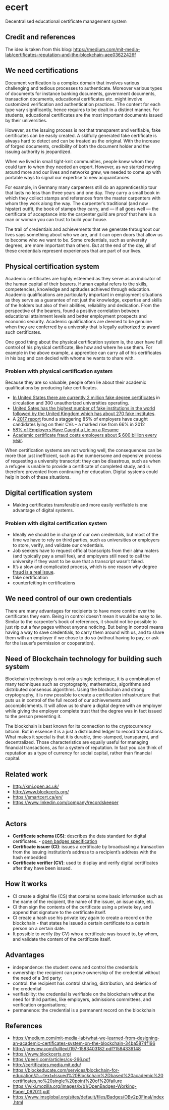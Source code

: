 # ecert
Decentralised educational certificate management system

## Credit and references 

The idea is taken from this blog: https://medium.com/mit-media-lab/certificates-reputation-and-the-blockchain-aee03622426f

## We need certifications

Document verification is a complex domain that involves various challenging and tedious processes to authenticate. Moreover various types of documents for instance banking documents, government documents, transaction documents, educational certificates etc. might involve customized verification and authentication practices. The content for each type vary significantly, hence requires to be dealt in a distinct manner. For students, educational certificates are the most important documents issued by their universities.

 However, as the issuing process is not that transparent and verifiable, fake certificates can be easily created. A skilfully generated fake certificate is always hard to detect and can be treated as the original. With the increase of forged documents, credibility of both the document holder and the issuing authority is jeopardized. 

When we lived in small tight-knit communities, people knew whom they could turn to when they needed an expert. However, as we started moving around more and our lives and networks grew, we needed to come up with portable ways to signal our expertise to new acquaintances. 

For example, in Germany many carpenters still do an apprenticeship tour that lasts no less than three years and one day. They carry a small book in which they collect stamps and references from the master carpenters with whom they work along the way. The carpenter’s traditional (and now hipster) outfit, the book of stamps they carry, and — if all goes well — the certificate of acceptance into the carpenter guild are proof that here is a man or woman you can trust to build your house.

The trail of credentials and achievements that we generate throughout our lives says something about who we are, and it can open doors that allow us to become who we want to be. Some credentials, such as university degrees, are more important than others. But at the end of the day, all of these credentials represent experiences that are part of our lives.

## Physical certification system

Academic certificates are highly esteemed as they serve as an indicator of the human capital of their bearers.
Human capital refers to the skills, competencies, knowledge and aptitudes achieved through education. Academic
qualifications are particularly important in employment situations as they serve as a guarantee of not just the knowledge,
expertise and skills of the holders but also of their abilities, reliability and dedication. From the perspective of the
bearers, found a positive correlation between educational attainment levels and better employment prospects and
economic security. Academic qualifications are deemed to be genuine when they are conferred by a
university that is legally authorized to award such certificates. 

One good thing about the physical certification system is, the user have full control of his physical certificate, like how and where he use them. For example in the above example, a apprentice can carry all of his certificates in his bag and can decied with whome he wants to share with. 

### Problem with physical certification system

Because they are so valuable, people often lie about their academic qualifications by producing fake certificates. 
 - [In United States there are currently 2 million fake degree certificates](https://sci-hub.tw/10.2307/25511352) in circulation and 300 unauthorized universities operating. 
 - [United Sates has the highest number of fake institutions in the world followed by the United Kingdom which has about 270 fake institutes](https://www.esrcheck.com/file/Verifile-Accredibase_Diploma-Mills.pdf).
 - A [2017 report](https://www.inc.com/jt-odonnell/staggering-85-of-job-applicants-lying-on-resumes-.html) found a staggering 85% of employers have caught candidates lying on their CVs – a marked rise from 66% in 2012
- [58% of Employers Have Caught a Lie on a Resume](http://press.careerbuilder.com/2014-08-07-Fifty-eight-Percent-of-Employers-Have-Caught-a-Lie-on-a-Resume-According-to-a-New-CareerBuilder-Survey)
- [Academic certificate fraud costs employers about $ 600 billion every year](https://sci-hub.tw/10.5296/jse.v5i2.7456). 
 
When certification systems are not working well, the consequences can be more than just inefficient, such as the cumbersome and expensive process of requesting a university transcript: they can be disastrous, such as when a refugee is unable to provide a certificate of completed study, and is therefore prevented from continuing her education. Digital systems could help in both of these situations.

## Digital certification system

- Making certificates transferable and more easily verifiable is one advantage of digital systems.

### Problem with digital certification system

- Ideally we should be in charge of our own credentials, but most of the time we have to rely on third parties, such as universities or employers to store, verify, and validate our credentials.
- Job seekers have to request official transcripts from their alma maters (and typically pay a small fee), and employers still need to call the university if they want to be sure that a transcript wasn’t faked.
- It’s a slow and complicated process, which is one reason why degree [fraud is a real issue](https://www.nytimes.com/2007/04/27/us/27mit.html).
- fake certification
- counterfeiting in certifications

## We need control of our own credentials

There are many advantages for recipients to have more control over the certificates they earn. Being in control doesn’t mean it would be easy to lie. Similar to the carpenter’s book of references, it should not be possible to just rip out a few pages without anyone noticing. But being in control means having a way to save credentials, to carry them around with us, and to share them with an employer if we chose to do so (without having to pay, or ask for the issuer’s permission or cooperation).

## Need of Blockchain technology for building such system

Blockchain technology is not only a single technique, it is a combination of many techniques such as cryptography,
mathematics, algorithms and distributed consensus algorithms. Using the blockchain and strong cryptography, it is now possible to create a certification infrastructure that puts us in control of the full record of our achievements and accomplishments. It will allow us to share a digital degree with an employer while giving the employer complete trust that the degree was in fact issued to the person presenting it.

The blockchain is best known for its connection to the cryptocurrency bitcoin. But in essence it is a just a distributed ledger to record transactions. What makes it special is that it is durable, time-stamped, transparent, and decentralized. Those characteristics are equally useful for managing financial transactions, as for a system of reputation. In fact you can think of reputation as a type of currency for social capital, rather than financial capital.

## Related work

- http://kmi.open.ac.uk/
- http://www.blockcerts.org/
- https://smartcert.ca/en/
- https://www.linkedin.com/company/recordskeeper
- 

## Actors

- **Certificate schema (CS)**: describes the data standard for digital certificates. - [open badges specification ](https://www.imsglobal.org/sites/default/files/Badges/OBv2p0Final/index.html)
- **Certificate issuer (CI)**: issues a certificate by broadcasting a transaction from the issuing institution’s address to a recipient’s address with the hash embedded
- **Certificate verifier (CV)**: used to display and verify digital certificates after they have been issued.

## How it works

- CI create a digital file (CS) that contains some basic information such as the name of the recipient, the name of the issuer, an issue date, etc. 
- CI then sign the contents of the certificate using a private key, and append that signature to the certificate itself. 
- CI create a hash use his private key again to create a record on the blockchain -  that states he issued a certain certificate to a certain person on a certain date. 
- It possible to verify (by CV) who a certificate was issued to, by whom, and validate the content of the certificate itself.

## Advantages

- independence: the student owns and control the credentials
- ownership: the recipient can prove ownership of the credential without the need of a 3rd party;
- control: the recipient has control sharing, distribution, and deletion of the credential
- verifiability: the credential is verifiable on the blockchain without the need for third parties, like employers, admissions committees, and verification organisations;
- permanence: the credential is a permanent record on the blockchain


## References

- https://medium.com/mit-media-lab/what-we-learned-from-designing-an-academic-certificates-system-on-the-blockchain-34ba5874f196
- http://jcreview.com/fulltext/197-1583403182.pdf?1584339148
- https://www.blockcerts.org/
- https://peerj.com/articles/cs-266.pdf
- http://certificates.media.mit.edu/
- https://blockeducate.com/services/blockchain-for-education/#:~:text=Issued%20Blockchain%2Dbased%20academic%20certificates,no%20single%20point%20of%20failure
- https://wiki.mozilla.org/images/b/b1/OpenBadges-Working-Paper_092011.pdf
- https://www.imsglobal.org/sites/default/files/Badges/OBv2p0Final/index.html
